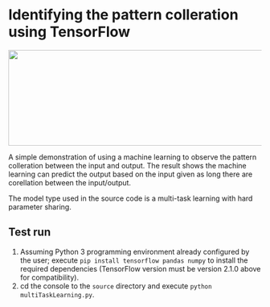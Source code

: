 # Identifying the pattern colleration using TensorFlow

<p align = "center">
  <img src = "https://raw.githubusercontent.com/hafiz-kamilin/research_tfPatternColleration/master/result.png" width = "992" height = "190"/>
</p>

A simple demonstration of using a machine learning to observe the pattern colleration between the input and output. The result shows the machine learning can predict the output based on the input given as long there are corellation between the input/output.

The model type used in the source code is a multi-task learning with hard parameter sharing.

## Test run

1. Assuming Python 3 programming environment already configured by the user; execute `pip install tensorflow pandas numpy` to install the required dependencies (TensorFlow version must be version 2.1.0 above for compatibility).
2. cd the console to the `source` directory and execute `python multiTaskLearning.py`.
